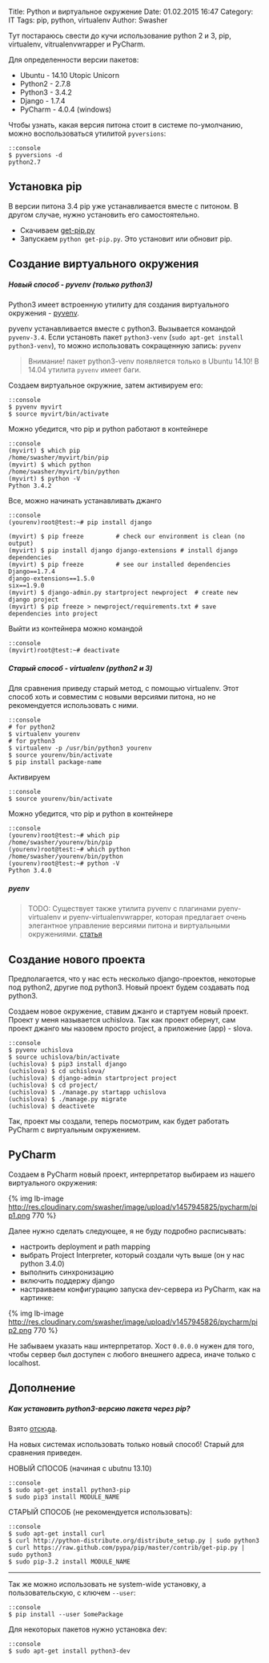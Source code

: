 Title: Python и виртуальное окружение
Date: 01.02.2015 16:47
Category: IT
Tags: pip, python, virtualenv
Author: Swasher

Тут постараюсь свести до кучи использование python 2 и 3, pip, virtualenv, vitrualenvwrapper и 
PyCharm. 

Для определенности версии пакетов:

- Ubuntu  - 14.10 Utopic Unicorn
- Python2 - 2.7.8
- Python3 - 3.4.2
- Django  - 1.7.4
- PyCharm - 4.0.4 (windows)

Чтобы узнать, какая версия питона стоит в системе по-умолчанию, можно воспользоваться утилитой `pyversions`:

    ::console
    $ pyversions -d
    python2.7
   
Установка pip
---------------------------

В версии питона 3.4 pip уже устанавливается вместе с питоном. В другом случае, нужно установить его самостоятельно.

- Скачиваем [get-pip.py]
- Запускаем `python get-pip.py`. Это установит или обновит pip.

Создание виртуального окружения
---------------------------

##### Новый способ - pyvenv (только python3)

Python3 имеет встроенную утилиту для создания виртуального окружения - [pyvenv][]. 

pyvenv устанавливается вместе с python3. Вызывается командой `pyvenv-3.4`.
Если установть пакет `python3-venv` (`sudo apt-get install python3-venv`), то можно использовать сокращенную
запись: `pyvenv`

> Внимание! пакет python3-venv появляется только в Ubuntu 14.10! В 14.04 утилита `pyvenv` имеет баги.

Создаем виртуальное окружние, затем активируем его:

    ::console
    $ pyvenv myvirt
    $ source myvirt/bin/activate

Можно убедится, что pip и python работают в контейнере

    ::console
    (myvirt) $ which pip
    /home/swasher/myvirt/bin/pip
    (myvirt) $ which python
    /home/swasher/myvirt/bin/python
    (myvirt) $ python -V
    Python 3.4.2

Все, можно начинать устанавливать джанго

    ::console
    (yourenv)root@test:~# pip install django
    
    (myvirt) $ pip freeze         # check our environment is clean (no output)
    (myvirt) $ pip install django django-extensions # install django dependencies
    (myvirt) $ pip freeze         # see our installed dependencies
    Django==1.7.4
    django-extensions==1.5.0
    six==1.9.0
    (myvirt) $ django-admin.py startproject newproject  # create new django project
    (myvirt) $ pip freeze > newproject/requirements.txt # save dependencies into project
 
Выйти из контейнера можно командой  

    ::console
    (myvirt)root@test:~# deactivate

##### Старый способ - virtualenv (python2 и 3)

Для сравнения приведу старый метод, с помощью virtualenv. Этот способ хоть и совместим с новыми версиями питона, 
но не рекомендуется использовать с ними.

    ::console
    # for python2
    $ virtualenv yourenv
    # for python3
    $ virtualenv -p /usr/bin/python3 yourenv 
    $ source yourenv/bin/activate
    $ pip install package-name
    
Aктивируем

    ::console
    $ source yourenv/bin/activate

Можно убедится, что pip и python в контейнере

    ::console
    (yourenv)root@test:~# which pip
    /home/swasher/yourenv/bin/pip
    (yourenv)root@test:~# which python
    /home/swasher/yourenv/bin/python
    (yourenv)root@test:~# python -V
    Python 3.4.0

##### pyenv

> TODO: Существует также утилита pyvenv с плагинами pyenv-virtualenv и pyenv-virtualenvwrapper,
> которая предлагает очень элегантное управление версиями питона и виртуальными окружениями.
> [статья][]

Создание нового проекта
---------------------------------------------

Предполагается, что у нас есть несколько django-проектов, некоторые под python2, другие под python3.
Новый проект будем создавать под python3.

Создаем новое окружение, ставим джанго и стартуем новый проект. Проект у меня называется uchislova.
Так как проект обернут, сам проект джанго мы назовем просто project, а приложение (app) - slova.

    ::console
    $ pyvenv uchislova
    $ source uchislova/bin/activate
    (uchislova) $ pip3 install django
    (uchislova) $ cd uchislova/
    (uchislova) $ django-admin startproject project
    (uchislova) $ cd project/
    (uchislova) $ ./manage.py startapp uchislova
    (uchislova) $ ./manage.py migrate
    (uchislova) $ deactivete
    
Так, проект мы создали, теперь посмотрим, как будет работать PyCharm с виртуальным окружением.

PyCharm
--------------------------------------------

Создаем в PyCharm новый проект, интерпретатор выбираем из нашего виртуального окружения:

{% img lb-image http://res.cloudinary.com/swasher/image/upload/v1457945825/pycharm/pip1.png 770 %}

Далее нужно сделать следующее, я не буду подробно расписывать:

- настроить deployment и path mapping
- выбрать Project Interpreter, который создали чуть выше (он у нас python 3.4.0)
- выполнить синхронизацию
- включить поддержу django
- настраиваем конфигурацию запуска dev-сервера из PyCharm, как на картинке:

{% img lb-image http://res.cloudinary.com/swasher/image/upload/v1457945826/pycharm/pip2.png 770 %}

Не забываем указать наш интерпретатор. Хост `0.0.0.0` нужен для того, чтобы сервер был доступен с любого
внешнего адреса, иначе только с localhost.

Дополнение
-----------

##### Как установить python3-версию пакета через pip?

Взято [отсюда][].

На новых системах использовать только новый способ! Старый для сравнения приведен.

НОВЫЙ СПОСОБ (начиная с ubutnu 13.10)

    ::console
    $ sudo apt-get install python3-pip
    $ sudo pip3 install MODULE_NAME

СТАРЫЙ СПОСОБ (не рекомендуется использовать):

    ::console
    $ sudo apt-get install curl
    $ curl http://python-distribute.org/distribute_setup.py | sudo python3
    $ curl https://raw.github.com/pypa/pip/master/contrib/get-pip.py | sudo python3
    $ sudo pip-3.2 install MODULE_NAME

----------------------------

Так же можно использовать не system-wide установку, а пользовательскую, с ключем `--user`:

    ::console
    $ pip install --user SomePackage
    
Для некоторых пакетов нужно установка dev:

    ::console
    $ sudo apt-get install python3-dev

  [get-pip.py]: https://raw.github.com/pypa/pip/master/contrib/get-pip.py
  [отсюда]: http://stackoverflow.com/questions/10763440/how-to-install-python3-version-of-package-via-pip
  [pyvenv]: https://docs.python.org/3/library/venv.html
  [баг]: https://bugs.launchpad.net/ubuntu/+source/python3.4/+bug/1290847
  [пример]: https://docs.python.org/3/library/venv.html#an-example-of-extending-envbuilder
  [статья]: http://fgimian.github.io/blog/2014/04/20/better-python-version-and-environment-management-with-pyenv/